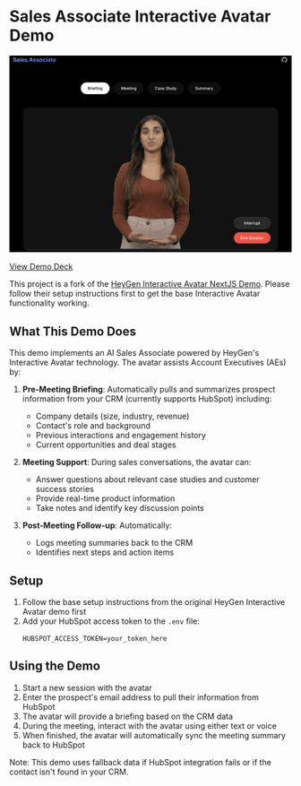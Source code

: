 # Sales Associate Interactive Avatar Demo

![Sales Associate Interactive Avatar Demo Screenshot](./public/demo.png)

[View Demo Deck](./public/20241211_Hackathon_HeyGen.pdf)

This project is a fork of the [HeyGen Interactive Avatar NextJS Demo](https://github.com/HeyGen-Official/StreamingAvatarSDK). Please follow their setup instructions first to get the base Interactive Avatar functionality working.

## What This Demo Does

This demo implements an AI Sales Associate powered by HeyGen's Interactive Avatar technology. The avatar assists Account Executives (AEs) by:

1. **Pre-Meeting Briefing**: Automatically pulls and summarizes prospect information from your CRM (currently supports HubSpot) including:
   - Company details (size, industry, revenue)
   - Contact's role and background
   - Previous interactions and engagement history
   - Current opportunities and deal stages

2. **Meeting Support**: During sales conversations, the avatar can:
   - Answer questions about relevant case studies and customer success stories
   - Provide real-time product information
   - Take notes and identify key discussion points

3. **Post-Meeting Follow-up**: Automatically:
   - Logs meeting summaries back to the CRM
   - Identifies next steps and action items

## Setup

1. Follow the base setup instructions from the original HeyGen Interactive Avatar demo first
2. Add your HubSpot access token to the `.env` file:
   ```
   HUBSPOT_ACCESS_TOKEN=your_token_here
   ```

## Using the Demo

1. Start a new session with the avatar
2. Enter the prospect's email address to pull their information from HubSpot
3. The avatar will provide a briefing based on the CRM data
4. During the meeting, interact with the avatar using either text or voice
5. When finished, the avatar will automatically sync the meeting summary back to HubSpot

Note: This demo uses fallback data if HubSpot integration fails or if the contact isn't found in your CRM.
